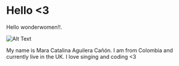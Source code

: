 # Hello <3

Hello wonderwomen!!. 

![Alt Text](https://media.giphy.com/media/Cmr1OMJ2FN0B2/giphy.gif)

My name is Mara Catalina Aguilera Cañón. I am from Colombia and currently live in the UK. I love singing and coding <3
